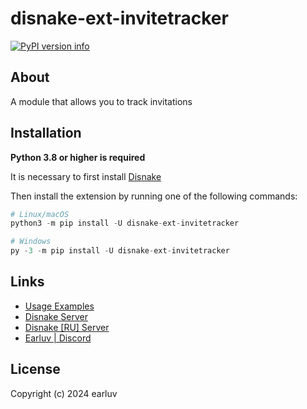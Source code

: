 # disnake-ext-invitetracker

[![PyPI version info](https://img.shields.io/pypi/v/disnake-ext-invitetracker.svg)](https://pypi.python.org/pypi/disnake-ext-invitetracker)

## About

A module that allows you to track invitations

## Installation

**Python 3.8 or higher is required**

It is necessary to first install [Disnake](https://github.com/DisnakeDev/disnake)

Then install the extension by running one of the following commands:

```py 
# Linux/macOS
python3 -m pip install -U disnake-ext-invitetracker

# Windows
py -3 -m pip install -U disnake-ext-invitetracker
```

## Links

- [Usage Examples](https://github.com/earluv/disnake-ext-invitetracker/tree/main/examples)
- [Disnake Server](https://discord.gg/disnake)
- [Disnake [RU] Server](https://discord.gg/RrpKVNuRCc)
- [Earluv | Discord](https://discordapp.com/users/211148434273468426)

## License

Copyright (c) 2024 earluv
